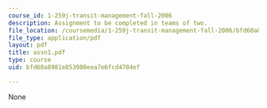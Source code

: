 ```yaml
---
course_id: 1-259j-transit-management-fall-2006
description: Assignment to be completed in teams of two.
file_location: /coursemedia/1-259j-transit-management-fall-2006/bfd60a8981e853980eea7e6fcd4704ef_assn1.pdf
file_type: application/pdf
layout: pdf
title: assn1.pdf
type: course
uid: bfd60a8981e853980eea7e6fcd4704ef

---
```

None